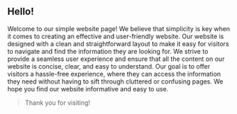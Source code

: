 ## Hello!
Welcome to our simple website page! We believe that simplicity is key when it comes to creating an effective and user-friendly website. Our website is designed with a clean and straightforward layout to make it easy for visitors to navigate and find the information they are looking for. We strive to provide a seamless user experience and ensure that all the content on our website is concise, clear, and easy to understand. Our goal is to offer visitors a hassle-free experience, where they can access the information they need without having to sift through cluttered or confusing pages. We hope you find our website informative and easy to use. 
>Thank you for visiting!
